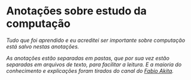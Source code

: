 # Anotações sobre estudo da computação
 *Tudo que foi aprendido e eu acreditei ser importante 
sobre computação está salvo nestas anotações.*

*As anotações estão separadas em pastas, que por sua vez 
estão separadas em arquivos de texto, para facilitar a leitura. E a maioria do conhecimento e explicações foram tirados do canal do [Fabio Akita](https://www.youtube.com/@Akitando).*